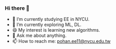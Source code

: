 ### Hi there 👋
- 💼 I’m currently studying EE in NYCU.
- 🌱 I’m currently exploring ML, DL.
- 😄 My interest is learning new algorithms.
- 💬 Ask me about anything.
- 📫 How to reach me: pohan.ee11@nycu.edu.tw

<!--
**pohan0430/pohan0430** is a ✨ _special_ ✨ repository because its `README.md` (this file) appears on your GitHub profile.

Here are some ideas to get you started:

- 🔭 I’m currently working on ...
- 🌱 I’m currently learning ...
- 👯 I’m looking to collaborate on ...
- 🤔 I’m looking for help with ...
- 💬 Ask me about ...
- 📫 How to reach me: ...
- 😄 Pronouns: ...
- ⚡ Fun fact: ...
-->

